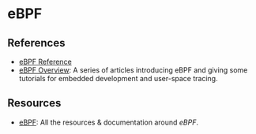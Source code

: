 eBPF
====


References
----------

 - [eBPF Reference](http://www.brendangregg.com/ebpf.html)
 - [eBPF Overview][collabora]:
   A series of articles introducing eBPF and giving some tutorials for embedded
   development and user-space tracing.


Resources
---------

 - [eBPF](https://ebpf.io/):
   All the resources & documentation around _eBPF_.


[collabora]:	https://www.collabora.com/news-and-blog/blog/2019/04/05/an-ebpf-overview-part-1-introduction/
